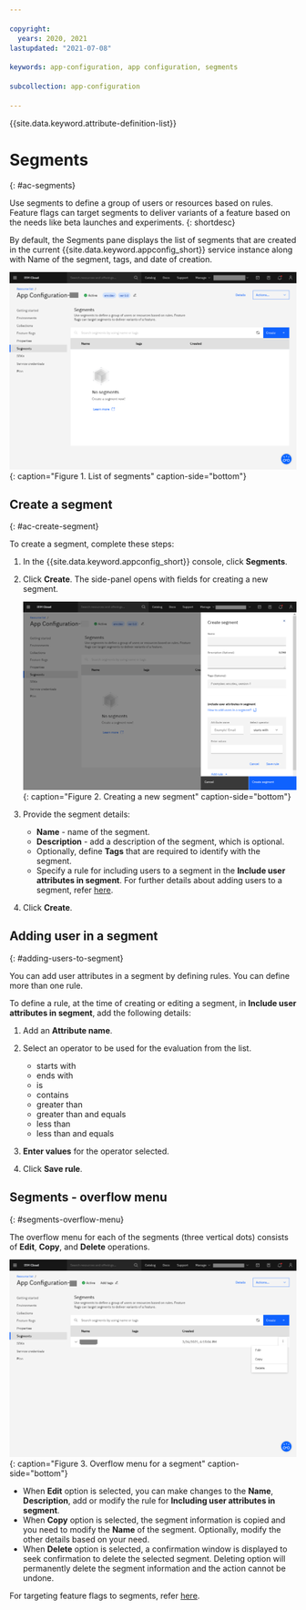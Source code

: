 ```yaml
---

copyright:
  years: 2020, 2021
lastupdated: "2021-07-08"

keywords: app-configuration, app configuration, segments

subcollection: app-configuration

---
```


{{site.data.keyword.attribute-definition-list}}

# Segments
{: #ac-segments}

Use segments to define a group of users or resources based on rules. Feature flags can target segments to deliver variants of a feature based on the needs like beta launches and experiments.
{: shortdesc}

By default, the Segments pane displays the list of segments that are created in the current {{site.data.keyword.appconfig_short}} service instance along with Name of the segment, tags, and date of creation.

![List of segments](images/ac-segments-default.png "List of segments"){: caption="Figure 1. List of segments" caption-side="bottom"}

## Create a segment
{: #ac-create-segment}

To create a segment, complete these steps:

1. In the {{site.data.keyword.appconfig_short}} console, click **Segments**.

1. Click **Create**. The side-panel opens with fields for creating a new segment.

   ![Create a segment](images/ac-segments-create.png "Creating a segment"){: caption="Figure 2. Creating a new segment" caption-side="bottom"}

1. Provide the segment details:
   - **Name** - name of the segment.
   - **Description** - add a description of the segment, which is optional.
   - Optionally, define **Tags** that are required to identify with the segment.
   - Specify a rule for including users to a segment in the **Include user attributes in segment**. For further details about adding users to a segment, refer [here](#adding-users-to-segment).

1. Click **Create**.

## Adding user in a segment
{: #adding-users-to-segment}

You can add user attributes in a segment by defining rules. You can define more than one rule.

To define a rule, at the time of creating or editing a segment, in **Include user attributes in segment**, add the following details:

1. Add an **Attribute name**.

1. Select an operator to be used for the evaluation from the list.
   - starts with
   - ends with
   - is
   - contains
   - greater than
   - greater than and equals
   - less than
   - less than and equals

1. **Enter values** for the operator selected.

1. Click **Save rule**.

## Segments - overflow menu
{: #segments-overflow-menu}

The overflow menu for each of the segments (three vertical dots) consists of **Edit**, **Copy**, and **Delete** operations.

![Overflow menu for a segment](images/ac-segments-overflow-menu.png "Overflow menu for a segment"){: caption="Figure 3. Overflow menu for a segment" caption-side="bottom"}

- When **Edit** option is selected, you can make changes to the **Name**, **Description**, add or modify the rule for **Including user attributes in segment**.
- When **Copy** option is selected, the segment information is copied and you need to modify the **Name** of the segment. Optionally, modify the other details based on your need.
- When **Delete** option is selected, a confirmation window is displayed to seek confirmation to delete the selected segment. Deleting option will permanently delete the segment information and the action cannot be undone.

For targeting feature flags to segments, refer [here](/docs/app-configuration?topic=app-configuration-ac-feature-flags#targeting-segment-with-feature-flag).
